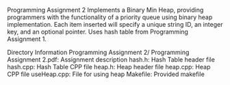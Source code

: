 Programming Assignment 2
Implements a Binary Min Heap, providing programmers with the functionality of a priority queue using binary heap implementation. Each item inserted will specify a unique string ID, an integer key, and an optional pointer. Uses hash table from Programming Assignment 1.

Directory Information Programming Assignment 2/
Programming Assignment 2.pdf: Assignment description
hash.h: Hash Table header file
hash.cpp: Hash Table CPP file
heap.h: Heap header file
heap.cpp: Heap CPP file
useHeap.cpp: File for using heap
Makefile: Provided makefile
